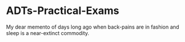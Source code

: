 # ADTs-Practical-Exams
My dear memento of days long ago when back-pains are in fashion and sleep is a near-extinct commodity.
